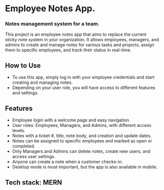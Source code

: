 # Employee Notes App.

### Notes management system for a team.
This project is an employee notes app that aims to replace the current sticky note system in your organization. It allows employees, managers, and admins to create and manage notes for various tasks and projects, assign them to specific employees, and track their status in real-time.

## How to Use
* To use this app, simply log in with your employee credentials and start creating and managing notes.
* Depending on your user role, you will have access to different features and settings.

## Features
* Employee login with a welcome page and easy navigation.
* User roles: Employees, Managers, and Admins, with different access levels.
* Notes with a ticket #, title, note body, and creation and update dates.
* Notes can be assigned to specific employees and marked as open or completed.
* Only Managers and Admins can delete notes, create new users, and access user settings.
* Anyone can create a note when a customer checks-in.
* Desktop mode is most important, but the app is also available in mobile.

## Tech stack: MERN
